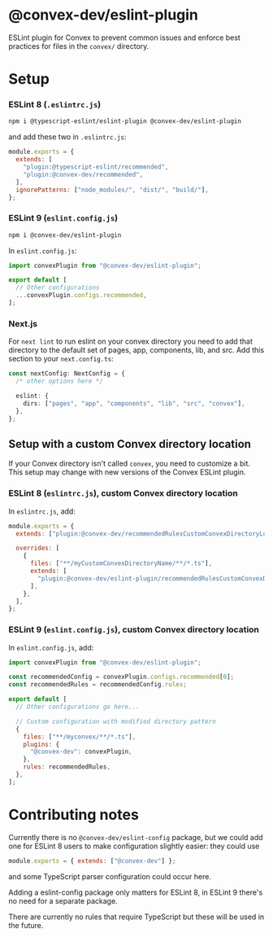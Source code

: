 # @convex-dev/eslint-plugin

ESLint plugin for Convex to prevent common issues and enforce best practices for
files in the `convex/` directory.

# Setup

### ESLint 8 (`.eslintrc.js`)

```bash
npm i @typescript-eslint/eslint-plugin @convex-dev/eslint-plugin
```

and add these two in `.eslintrc.js`:

```js
module.exports = {
  extends: [
    "plugin:@typescript-eslint/recommended",
    "plugin:@convex-dev/recommended",
  ],
  ignorePatterns: ["node_modules/", "dist/", "build/"],
};
```

### ESLint 9 (`eslint.config.js`)

```bash
npm i @convex-dev/eslint-plugin
```

In `eslint.config.js`:

```js
import convexPlugin from "@convex-dev/eslint-plugin";

export default [
  // Other configurations
  ...convexPlugin.configs.recommended,
];
```

### Next.js

For `next lint` to run eslint on your convex directory you need to add that
directory to the default set of pages, app, components, lib, and src. Add this
section to your `next.config.ts`:

```ts
const nextConfig: NextConfig = {
  /* other options here */

  eslint: {
    dirs: ["pages", "app", "components", "lib", "src", "convex"],
  },
};
```

## Setup with a custom Convex directory location

If your Convex directory isn't called `convex`, you need to customize a bit.
This setup may change with new versions of the Convex ESLint plugin.

### ESLint 8 (`eslintrc.js`), custom Convex directory location

In `eslintrc.js`, add:

```js
module.exports = {
  extends: ["plugin:@convex-dev/recommendedRulesCustomConvexDirectoryLocation"],

  overrides: [
    {
      files: ["**/myCustomConvexDirectoryName/**/*.ts"],
      extends: [
        "plugin:@convex-dev/eslint-plugin/recommendedRulesCustomConvexDirectoryLocation",
      ],
    },
  ],
};
```

### ESLint 9 (`eslint.config.js`), custom Convex directory location

In `eslint.config.js`, add:

```js
import convexPlugin from "@convex-dev/eslint-plugin";

const recommendedConfig = convexPlugin.configs.recommended[0];
const recommendedRules = recommendedConfig.rules;

export default [
  // Other configurations go here...

  // Custom configuration with modified directory pattern
  {
    files: ["**/myconvex/**/*.ts"],
    plugins: {
      "@convex-dev": convexPlugin,
    },
    rules: recommendedRules,
  },
];
```

# Contributing notes

Currently there is no `@convex-dev/eslint-config` package, but we could add one
for ESLint 8 users to make configuration slightly easier: they could use

```js
module.exports = { extends: ["@convex-dev"] };
```

and some TypeScript parser configuration could occur here.

Adding a eslint-config package only matters for ESLint 8, in ESLint 9 there's no
need for a separate package.

There are currently no rules that require TypeScript but these will be used in
the future.
